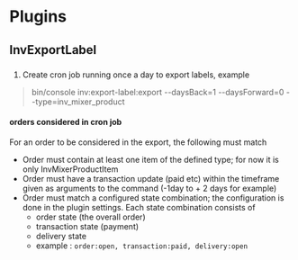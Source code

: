 
# Plugins
## InvExportLabel

### 

1. Create cron job running once a day to export labels, example
>bin/console inv:export-label:export --daysBack=1 --daysForward=0 --type=inv_mixer_product


#### orders considered in cron job

For an order to be considered in the export, the following must match
- Order must contain at least one item of the defined type; for now it is only InvMixerProductItem
- Order must have a transaction update (paid etc) within the timeframe given as arguments to the command (-1day to + 2 days for example)
- Order must match a configured state combination; the configuration is done in the plugin settings. Each state combination consists of
    - order state (the overall order)
    - transaction state (payment)
    - delivery state
    - example : `order:open, transaction:paid, delivery:open`
